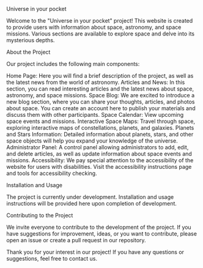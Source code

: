 Universe in your pocket

Welcome to the "Universe in your pocket" project! This website is created to provide users with information about space, astronomy, and space missions. Various sections are available to explore space and delve into its mysterious depths.

About the Project

Our project includes the following main components:

Home Page: Here you will find a brief description of the project, as well as the latest news from the world of astronomy.
Articles and News: In this section, you can read interesting articles and the latest news about space, astronomy, and space missions.
Space Blog: We are excited to introduce a new blog section, where you can share your thoughts, articles, and photos about space. You can create an account here to publish your materials and discuss them with other participants.
Space Calendar: View upcoming space events and missions.
Interactive Space Maps: Travel through space, exploring interactive maps of constellations, planets, and galaxies.
Planets and Stars Information: Detailed information about planets, stars, and other space objects will help you expand your knowledge of the universe.
Administrator Panel: A control panel allowing administrators to add, edit, and delete articles, as well as update information about space events and missions.
Accessibility: We pay special attention to the accessibility of the website for users with disabilities. Visit the accessibility instructions page and tools for accessibility checking.

Installation and Usage

The project is currently under development. Installation and usage instructions will be provided here upon completion of development.

Contributing to the Project

We invite everyone to contribute to the development of the project. If you have suggestions for improvement, ideas, or you want to contribute, please open an issue or create a pull request in our repository.


Thank you for your interest in our project! If you have any questions or suggestions, feel free to contact us.

